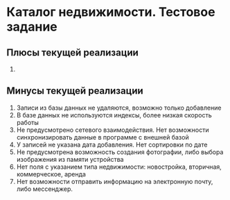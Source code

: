 # Каталог недвижимости. Тестовое задание #

## Плюсы текущей реализации ##
1. 


## Минусы текущей реализации ##
1. Записи из базы данных не удаляются, возможно только добавление
2. В базе данных не используются индексы, более низкая скорость работы
3. Не предусмотрено сетевого взаимодействия. Нет возможности синхронизировать данные в программе с внешней базой
4. У записей не указана дата добавления. Нет сортировки по дате
5. Не предусмотрена возможность создания фотографии, либо выбора изображения из памяти устройства
6. Нет поля с указанием типа недвижимости: новостройка, вторичная, коммерческое, аренда
7. Нет возможности отправить информацию на электронную почту, либо мессенджер.








